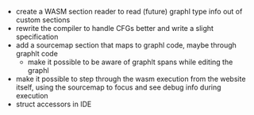 - create a WASM section reader to read (future) graphl type info out of custom sections
- rewrite the compiler to handle CFGs better and write a slight specification
- add a sourcemap section that maps to graphl code, maybe through graphlt code
  - make it possible to be aware of graphlt spans while editing the graphl
- make it possible to step through the wasm execution from the website itself, using the
  sourcemap to focus and see debug info during execution
- struct accessors in IDE

